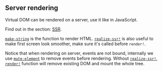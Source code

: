 ## Server rendering

Virtual DOM can be rendered on a server, use it like in JavaScript.

Find out in the section: [SSR](../guide/SSR.md).

[`make-string`](../apis/make-string.md) is the function to render HTML. [`realize-ssr!`](../apis/realize-ssr_.md) is also useful to make first screen look smoother, make sure it's called before `render!`.

Notice that when rendering on server, events are not bound,
internally we use [`mute-element`](../apis/mute-element.md) to remove events before rendering.
Without [`realize-ssr!`](../apis/realize-ssr_.md), [`render!`](../apis/render_.md) function will remove existing DOM and mount the whole tree.
